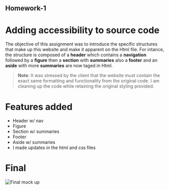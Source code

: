 ## Homework-1

# Adding accessibility to source code

The objective of this assignment was to introduce the specific structures that make up this website and make it apparent on the Html file. For intance, the structure is composed of a <strong>header</strong> which contains a <strong>navigation</strong> followed by a <strong>figure</strong> then a <strong>section</strong> with <strong>summaries</strong> also a <strong>footer</strong> and an <strong>aside</strong> with more <strong>summaries</strong> are now taged in Html.

> **Note**: It was stressed by the client that the website must contain the exact same formatting and functionality from the original code. I am cleaning up the code while retaining the original styling provided.

# Features added

- Header w/ nav
- Figure
- Section w/ summaries
- Footer
- Aside w/ summaries
- I made updates in the html and css files

# Final

![Final mock up](./assets/images/final.png)
